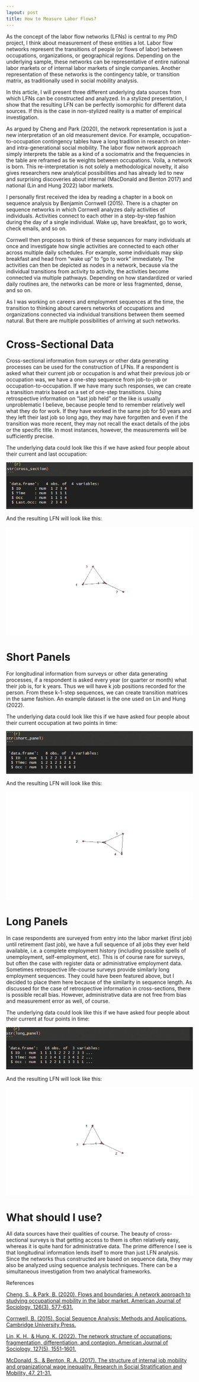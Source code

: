 ```yaml
---
layout: post
title: How to Measure Labor Flows?
---
```


As the concept of the labor flow networks (LFNs) is central to my PhD project, I think about measurement of these entities a lot. Labor flow networks represent the transitions of people (or flows of labor) between occupations, organizations, or geographical regions. Depending on the underlying sample, these networks can be representative of entire national labor markets or of internal labor markets of single companies. Another representation of these networks is the contingency table, or transition matrix, as traditionally used in social mobility analysis. 

In this article, I will present three different underlying data sources from which LFNs can be constructed and analyzed. In a stylized presentation, I show that the resulting LFN can be perfectly isomorphic for different data sources. If this is the case in non-stylized reality is a matter of empirical investigation. 

As argued by Cheng and Park (2020), the network representation is just a new interpretation of an old measurement device. For example, occupation-to-occupation contingency tables have a long tradition in research on inter- and  intra-generational social mobility. The labor flow network approach simply interprets the table as a kind of a sociomatrix and the frequencies in the table are reframed as tie weights between occupations. Voila, a network is born. This re-interpretation is not solely a methodological novelty, it also gives researchers new analytical possibilities and has already led to new and surprising discoveries about internal (MacDonald and Benton 2017) and national (Lin and Hung 2022) labor markets.

I personally first received the idea by reading a chapter in a book on sequence analysis by Benjamin Cornwell (2015). There is a chapter on sequence networks in which Cornwell analyzes daily activities of individuals. Activities connect to each other in a step-by-step fashion during the day of a single individual. Wake up, have breakfast, go to work, check emails, and so on. 

Cornwell then proposes to think of these sequences for many individuals at once and investigate how single activities are connected to each other across multiple daily schedules. For example, some individuals may skip breakfast and head from “wake up” to “go to work” immediately. The activities can then be depicted as nodes in a network, because via the individual transitions from activity to activity, the activities become connected via multiple pathways. Depending on how standardized or varied daily routines are, the networks can be more or less fragmented, dense, and so on.

As I was working on careers and employment sequences at the time, the transition to thinking about careers networks of occupations and organizations connected via individual transitions between them seemed natural. But there are multiple possibilities of arriving at such networks. 

# Cross-Sectional Data

Cross-sectional information from surveys or other data generating processes can be used for the construction of LFNs. If a respondent is asked what their current job or occupation is and what their previous job or occupation was, we have a one-step sequence from job-to-job or occupation-to-occupation. If we have many such responses, we can create a transition matrix based on a set of one-step transitions. Using retrospective information on “last job held” or the like is usually unproblematic I believe, because people tend to remember relatively well what they do for work. If they have worked in the same job for 50 years and they left their last job so long ago, they may have forgotten and even if the transition was more recent, they may not recall the exact details of the jobs or the specific title. In most instances, however, the measurements will be sufficiently precise. 

The underlying data could look like this if we have asked four people about their current and last occupation:

![cross_section](/images/str_cross_section.png "cross_section")

And the resulting LFN will look like this:

![lfn_from_cross_section](/images/lfn_from_cross_section.png "lfn_from_cross_section")

# Short Panels

For longitudinal information from surveys or other data generating processes, if a respondent is asked every year (or quarter or month) what their job is, for k years. Thus we will have k job positions recorded for the person. From these k-1-step sequences, we can create transition matrices in the same fashion. An example dataset is the one used on Lin and Hung (2022). 

The underlying data could look like this if we have asked four people about their current occupation at two points in time:

![short_panel](/images/str_short_panel.png "short_panel")

And the resulting LFN will look like this:

![lfn_from_short_panel](/images/lfn_from_short_panel.png "lfn_from_short_panel")

# Long Panels

In case respondents are surveyed from entry into the labor market (first job) until retirement (last job), we have a full sequence of all jobs they ever held available, i.e. a complete employment history (including possible spells of unemployment, self-employment, etc). This is of course rare for surveys, but often the case with register data or administrative employment data. Sometimes retrospective life-course surveys provide similarly long employment sequences. They could have been featured above, but I decided to place them here because of the similarity in sequence length. As discussed for the case of retrospective information in cross-sections, there is possible recall bias. However, administrative data are not free from bias and measurement error as well, of course. 

The underlying data could look like this if we have asked four people about their current at four points in time:

![long_panel](/images/str_long_panel.png "long_panel")

And the resulting LFN will look like this:

![lfn_from_long_panel](/images/lfn_from_long_panel.png "lfn_from_long_panel")

# What should I use?

All data sources have their qualities of course. The beauty of cross-sectional surveys is that getting access to them is often relatively easy, whereas it is quite hard for administrative data. The prime difference I see is that longitudinal information lends itself to more than just LFN analysis. Since the networks thus constructed are based on sequence data, they may also be analyzed using sequence analysis techniques. There can be a simultaneous investigation from two analytical frameworks.  

References

[Cheng, S., & Park, B. (2020). Flows and boundaries: A network approach to studying occupational mobility in the labor market. American Journal of Sociology, 126(3), 577-631.](https://doi.org/10.1086/712406)

[Cornwell, B. (2015). Social Sequence Analysis: Methods and Applications. Cambridge University Press.](https://www.cambridge.org/de/universitypress/subjects/sociology/research-methods-sociology-and-criminology/social-sequence-analysis-methods-and-applications?format=HB&isbn=9781107102507)

[Lin, K. H., & Hung, K. (2022). The network structure of occupations: fragmentation, differentiation, and contagion. American Journal of Sociology, 127(5), 1551-1601.](https://doi.org/10.1086/719407)

[McDonald, S., & Benton, R. A. (2017). The structure of internal job mobility and organizational wage inequality. Research in Social Stratification and Mobility, 47, 21-31.](https://doi.org/10.1016/j.rssm.2016.03.005)
